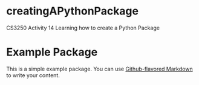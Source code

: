 # creatingAPythonPackage
CS3250 Activity 14 Learning how to create a Python Package

# Example Package

This is a simple example package. You can use
[Github-flavored Markdown](https://guides.github.com/features/mastering-markdown/)
to write your content.